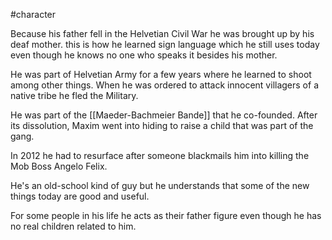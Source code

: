 #character 

Because his father fell in the Helvetian Civil War he was brought up by his deaf mother. this is how he learned sign language which he still uses today even though he knows no one who speaks it besides his mother.

He was part of Helvetian Army for a few years where he learned to shoot among other things. When he was ordered to attack innocent villagers of a native tribe he fled the Military.

He was part of the [[Maeder-Bachmeier Bande]] that he co-founded. After its dissolution, Maxim went into hiding to raise a child that was part of the gang.

In 2012 he had to resurface after someone blackmails him into killing the Mob Boss Angelo Felix.

He's an old-school kind of guy but he understands that some of the new things today are good and useful.

For some people in his life he acts as their father figure even though he has no real children related to him.